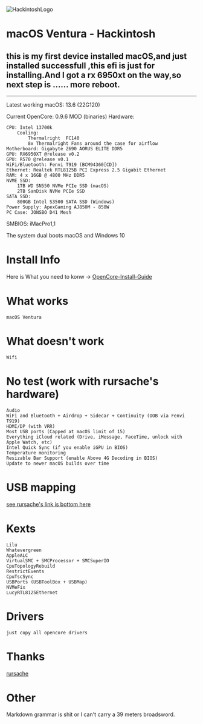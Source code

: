  ![HackintoshLogo](https://camo.githubusercontent.com/917bdb01bd1b1d2366b86de67642a26baa469d59f2483ac7a345660b11249a60/68747470733a2f2f692e696d6775722e636f6d2f496673545641712e706e67)
# macOS Ventura - Hackintosh
## this is my first device installed macOS,and just installed successfull ,this efi is just for installing.And I got a rx 6950xt on the way,so  next step is …… more reboot.
---

Latest working macOS: 13.6 (22G120)

Current OpenCore: 0.9.6 MOD (binaries)
Hardware:

    CPU: Intel 13700k
        Cooling:
            Thermalright  FC140
            8x Thermalright Fans around the case for airflow
    Motherboard: Gigabyte Z690 AORUS ELITE DDR5
    GPU: RX6950XT @release v0.2
	GPU: R570 @release v0.1
    WiFi/Bluetooth: Fenvi T919 (BCM94360[CD])
    Ethernet: Realtek RTL8125B PCI Express 2.5 Gigabit Ethernet
    RAM: 4 x 16GB @ 4800 MHz DDR5
    NVME SSD:
        1TB WD SN550 NVMe PCIe SSD (macOS)
        2TB SanDisk NVMe PCIe SSD 
    SATA SSD:
        800GB Intel S3500 SATA SSD (Windows)
    Power Supply: ApexGaming AJ850M - 850W
    PC Case: JONSBO D41 Mesh


SMBIOS: iMacPro1,1

The system dual boots macOS and Windows 10

# Install Info

Here is What you need to konw ->
[OpenCore-Install-Guide](https://dortania.github.io/OpenCore-Install-Guide/ktext.html)


# What works

    macOS Ventura
    

# What doesn't work

    Wifi

# No test (work with rursache's hardware)
    Audio
    WiFi and Bluetooth + Airdrop + Sidecar + Continuity (OOB via Fenvi T919)
    HDMI/DP (with VRR)
    Most USB ports (Capped at macOS limit of 15)
    Everything iCloud related (Drive, iMessage, FaceTime, unlock with Apple Watch, etc)
    Intel Quick Sync (if you enable iGPU in BIOS)
    Temperature monitoring
    Resizable Bar Support (enable Above 4G Decoding in BIOS)
    Update to newer macOS builds over time

# USB mapping

[see rursache's link is bottom here](https://github.com/rursache/Hackintosh-13900k-Z690-AORUS-ELITE-AX-DDR5-AMD-6900XT)  

# Kexts

    Lilu
    Whatevergreen
    AppleALC
    VirtualSMC + SMCProcessor + SMCSuperIO
    CpuTopologyRebuild
    RestrictEvents
    CpuTscSync
    USBPorts (USBToolBox + USBMap)
    NVMeFix
    LucyRTL8125Ethernet

# Drivers

    just copy all opencore drivers

# Thanks

[rursache](https://github.com/rursache/Hackintosh-13900k-Z690-AORUS-ELITE-AX-DDR5-AMD-6900XT)  

# Other

Markdown grammar is shit or I can't carry a 39 meters broadsword.


